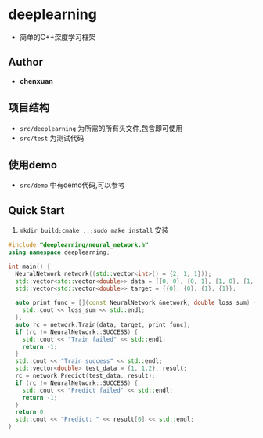 # deeplearning
- 简单的C++深度学习框架
## Author
-  **chenxuan**
## 项目结构
-  `src/deeplearning` 为所需的所有头文件,包含即可使用
-  `src/test` 为测试代码
## 使用demo
-  `src/demo` 中有demo代码,可以参考
## Quick Start
1. `mkdir build;cmake ..;sudo make install` 安装
```c++
#include "deeplearning/neural_network.h"
using namespace deeplearning;

int main() {
  NeuralNetwork network((std::vector<int>() = {2, 1, 1}));
  std::vector<std::vector<double>> data = {{0, 0}, {0, 1}, {1, 0}, {1, 1}};
  std::vector<std::vector<double>> target = {{0}, {0}, {1}, {1}};
  
  auto print_func = [](const NeuralNetwork &network, double loss_sum) {
    std::cout << loss_sum << std::endl;
  };
  auto rc = network.Train(data, target, print_func);
  if (rc != NeuralNetwork::SUCCESS) {
    std::cout << "Train failed" << std::endl;
    return -1;
  }
  std::cout << "Train success" << std::endl;
  std::vector<double> test_data = {1, 1.2}, result;
  rc = network.Predict(test_data, result);
  if (rc != NeuralNetwork::SUCCESS) {
    std::cout << "Predict failed" << std::endl;
    return -1;
  }
  return 0;
  std::cout << "Predict: " << result[0] << std::endl;
}
```
